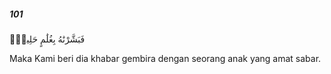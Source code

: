 ##### 101

<span class="ayah">فَبَشَّرْنَٰهُ بِغُلَٰمٍ حَلِيمٍۢ</span>

<span class="ayah_translation">Maka Kami beri dia khabar gembira dengan seorang anak yang amat sabar.</span>
